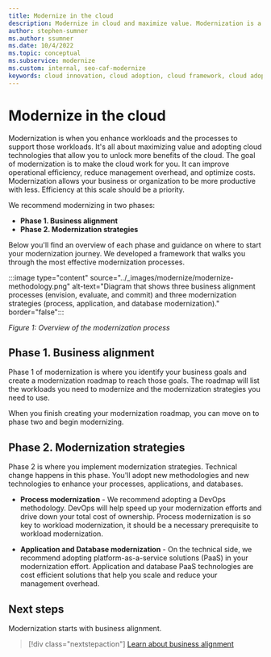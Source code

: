 ```yaml
---
title: Modernize in the cloud
description: Modernize in cloud and maximize value. Modernization is a critical approach to cloud adoption that increases efficiency and exceed objectives.
author: stephen-sumner
ms.author: ssumner
ms.date: 10/4/2022
ms.topic: conceptual
ms.subservice: modernize
ms.custom: internal, seo-caf-modernize
keywords: cloud innovation, cloud adoption, cloud framework, cloud adoption framework
---
```


# Modernize in the cloud

Modernization is when you enhance workloads and the processes to support those workloads. It's all about maximizing value and adopting cloud technologies that allow you to unlock more benefits of the cloud. The goal of modernization is to make the cloud work for you. It can improve operational efficiency, reduce management overhead, and optimize costs. Modernization allows your business or organization to be more productive with less. Efficiency at this scale should be a priority.

We recommend modernizing in two phases:

- **Phase 1. Business alignment**
- **Phase 2. Modernization strategies**

Below you'll find an overview of each phase and guidance on where to start your modernization journey. We developed a framework that walks you through the most effective modernization processes.

:::image type="content" source="../_images/modernize/modernize-methodology.png" alt-text="Diagram that shows three business alignment processes (envision, evaluate, and commit) and three modernization strategies (process, application, and database modernization)." border="false":::

*Figure 1: Overview of the modernization process*

## Phase 1. Business alignment

Phase 1 of modernization is where you identify your business goals and create a modernization roadmap to reach those goals. The roadmap will list the workloads you need to modernize and the modernization strategies you need to use.

When you finish creating your modernization roadmap, you can move on to phase two and begin modernizing.

## Phase 2. Modernization strategies

Phase 2 is where you implement modernization strategies. Technical change happens in this phase.  You'll adopt new methodologies and new technologies to enhance your processes, applications, and databases.

- **Process modernization** - We recommend adopting a DevOps methodology. DevOps will help speed up your modernization efforts and drive down your total cost of ownership. Process modernization is so key to workload modernization, it should be a necessary prerequisite to workload modernization.

- **Application and Database modernization** - On the technical side, we recommend adopting platform-as-a-service solutions (PaaS) in your modernization effort. Application and database PaaS technologies are cost efficient solutions that help you scale and reduce your management overhead.

## Next steps

Modernization starts with business alignment.

> [!div class="nextstepaction"]
> [Learn about business alignment](../modernize/business-alignment/index.md)
